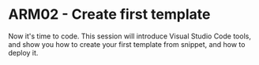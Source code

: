 # ARM02 - Create first template

Now it's time to code. This session will introduce Visual Studio Code tools, and show you how to create your first template from snippet, and how to deploy it.
